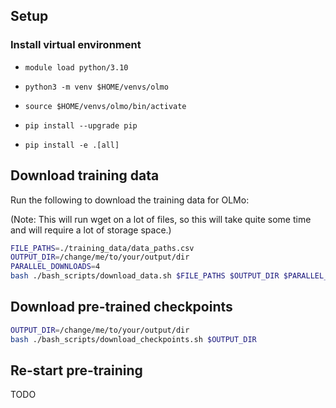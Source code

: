 ## Setup

### Install virtual environment

- `module load python/3.10`

- `python3 -m venv $HOME/venvs/olmo`

- `source $HOME/venvs/olmo/bin/activate`

- `pip install --upgrade pip`

- `pip install -e .[all]`

## Download training data

Run the following to download the training data for OLMo:

(Note: This will run wget on a lot of files, so this will take quite some time and will require a lot of storage space.)

```bash 
FILE_PATHS=./training_data/data_paths.csv
OUTPUT_DIR=/change/me/to/your/output/dir
PARALLEL_DOWNLOADS=4
bash ./bash_scripts/download_data.sh $FILE_PATHS $OUTPUT_DIR $PARALLEL_DOWNLOADS
```

## Download pre-trained checkpoints

```bash 
OUTPUT_DIR=/change/me/to/your/output/dir
bash ./bash_scripts/download_checkpoints.sh $OUTPUT_DIR 
```

## Re-start pre-training

TODO